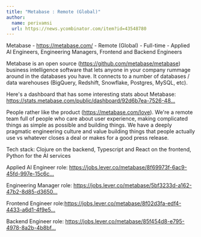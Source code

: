 ```yaml
---
title: "Metabase : Remote (Global)"
author:
  name: perivamsi
  url: https://news.ycombinator.com/item?id=43548780
---
```

Metabase - <a href="https:&#x2F;&#x2F;metabase.com&#x2F;" rel="nofollow">https:&#x2F;&#x2F;metabase.com&#x2F;</a> - Remote (Global) - Full-time - Applied AI Engineers, Engineering Managers, Frontend and Backend Engineers

Metabase is an open source (<a href="https:&#x2F;&#x2F;github.com&#x2F;metabase&#x2F;metabase" rel="nofollow">https:&#x2F;&#x2F;github.com&#x2F;metabase&#x2F;metabase</a>) business intelligence software that lets anyone in your company rummage around in the databases you have. It connects to a number of databases &#x2F; data warehouses (BigQuery, Redshift, Snowflake, Postgres, MySQL, etc).

Here&#x27;s a dashboard that has some interesting stats about Metabase: <a href="https:&#x2F;&#x2F;stats.metabase.com&#x2F;public&#x2F;dashboard&#x2F;92d6b7ea-7526-487c-b183-366bf84672d7" rel="nofollow">https:&#x2F;&#x2F;stats.metabase.com&#x2F;public&#x2F;dashboard&#x2F;92d6b7ea-7526-48...</a>

People rather like the product (<a href="https:&#x2F;&#x2F;metabase.com&#x2F;love" rel="nofollow">https:&#x2F;&#x2F;metabase.com&#x2F;love</a>). We&#x27;re a remote team full of people who care about user experience, making complicated things as simple as possible and building things. We have a deeply pragmatic engineering culture and value building things that people actually use vs whatever closes a deal or makes for a good press release.

Tech stack: Clojure on the backend, Typescript and React on the frontend, Python for the AI services

Applied AI Engineer role: <a href="https:&#x2F;&#x2F;jobs.lever.co&#x2F;metabase&#x2F;8f69973f-6ac9-45fd-997e-15c6c8e22145?lever-origin=applied&amp;lever-source%5B%5D=HackerNews" rel="nofollow">https:&#x2F;&#x2F;jobs.lever.co&#x2F;metabase&#x2F;8f69973f-6ac9-45fd-997e-15c6c...</a>

Engineering Manager role: <a href="https:&#x2F;&#x2F;jobs.lever.co&#x2F;metabase&#x2F;5bf3233d-a162-47b2-8d85-d3650b176c6e?lever-origin=applied&amp;lever-source%5B%5D=HackerNews" rel="nofollow">https:&#x2F;&#x2F;jobs.lever.co&#x2F;metabase&#x2F;5bf3233d-a162-47b2-8d85-d3650...</a>

Frontend Engineer role:<a href="https:&#x2F;&#x2F;jobs.lever.co&#x2F;metabase&#x2F;8f02d3fa-edf4-4433-a6d1-4f9e517ac8f9?lever-origin=applied&amp;lever-source%5B%5D=HackerNews" rel="nofollow">https:&#x2F;&#x2F;jobs.lever.co&#x2F;metabase&#x2F;8f02d3fa-edf4-4433-a6d1-4f9e5...</a>

Backend Engineer role: <a href="https:&#x2F;&#x2F;jobs.lever.co&#x2F;metabase&#x2F;85f454d8-e795-4978-8a2b-4b8bfa7d7c37?lever-origin=applied&amp;lever-source%5B%5D=HackerNews" rel="nofollow">https:&#x2F;&#x2F;jobs.lever.co&#x2F;metabase&#x2F;85f454d8-e795-4978-8a2b-4b8bf...</a>
<JobApplication />
